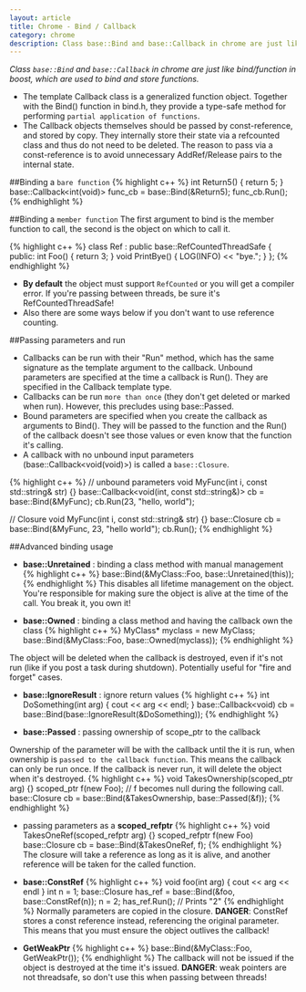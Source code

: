 ```yaml
---
layout: article
title: Chrome - Bind / Callback
category: chrome
description: Class base::Bind and base::Callback in chrome are just like bind/function in boost, which are used to bind and store functions.
---
```

*Class `base::Bind` and `base::Callback` in chrome are just like bind/function in boost, which are used to bind and store functions.*

* The template Callback class is a generalized function object. Together with the Bind() function in bind.h, they provide a type-safe method for performing `partial application of functions`.
* The Callback objects themselves should be passed by const-reference, and stored by copy. They internally store their state via a refcounted class and thus do not need to be deleted. The reason to pass via a const-reference is to avoid unnecessary AddRef/Release pairs to the internal state.


##Binding a `bare function`
{% highlight c++ %}
int Return5() { return 5; }
base::Callback<int(void)> func_cb = base::Bind(&Return5);
func_cb.Run();
{% endhighlight %}


##Binding a `member function`
The first argument to bind is the member function to call, the second is the object on which to call it.

{% highlight c++ %}
class Ref : public base::RefCountedThreadSafe<Ref> {
public:
    int Foo() { return 3; }
    void PrintBye() { LOG(INFO) << "bye."; }
};
{% endhighlight %}

* **By default** the object must support `RefCounted` or you will get a compiler error. If you're passing between threads, be sure it's RefCountedThreadSafe!
* Also there are some ways below if you don't want to use reference counting.


##Passing parameters and run

* Callbacks can be run with their "Run" method, which has the same signature as the template argument to the callback. Unbound parameters are specified at the time a callback is Run(). They are specified in the Callback template type.
* Callbacks can be run `more than once` (they don't get deleted or marked when run). However, this precludes using base::Passed.
* Bound parameters are specified when you create the callback as arguments to Bind(). They will be passed to the function and the Run() of the callback doesn't see those values or even know that the function it's calling.
* A callback with no unbound input parameters (base::Callback&lt;void(void)>) is called a `base::Closure`.

{% highlight c++ %}
// unbound parameters
void MyFunc(int i, const std::string& str) {}
base::Callback<void(int, const std::string&)> cb = base::Bind(&MyFunc);
cb.Run(23, "hello, world");

// Closure
void MyFunc(int i, const std::string& str) {}
base::Closure cb = base::Bind(&MyFunc, 23, "hello world");
cb.Run();
{% endhighlight %}


##Advanced binding usage

* **base::Unretained** : binding a class method with manual management
{% highlight c++ %}
base::Bind(&MyClass::Foo, base::Unretained(this));
{% endhighlight %}
This disables all lifetime management on the object. You're responsible for making sure the object is alive at the time of the call. You break it, you own it!

* **base::Owned** :  binding a class method and having the callback own the class
{% highlight c++ %}
MyClass* myclass = new MyClass;
base::Bind(&MyClass::Foo, base::Owned(myclass));
{% endhighlight %}

The object will be deleted when the callback is destroyed, even if it's not run (like if you post a task during shutdown). Potentially useful for "fire and forget" cases.

* **base::IgnoreResult** : ignore return values
{% highlight c++ %}
int DoSomething(int arg) { cout << arg << endl; }
base::Callback<void<int>) cb =
   base::Bind(base::IgnoreResult(&DoSomething));
{% endhighlight %}

* **base::Passed** : passing ownership of scope_ptr to the callback

Ownership of the parameter will be with the callback until the it is run, when ownership is `passed to the callback function`. This means the callback can only be run once. If the callback is never run, it will delete the object when it's destroyed.
{% highlight c++ %}
void TakesOwnership(scoped_ptr<Foo> arg) {}
scoped_ptr<Foo> f(new Foo);
// f becomes null during the following call.
base::Closure cb = base::Bind(&TakesOwnership, base::Passed(&f));
{% endhighlight %}

* passing parameters as a **scoped_refptr**
{% highlight c++ %}
void TakesOneRef(scoped_refptr<Foo> arg) {}
scoped_refptr<Foo> f(new Foo)
base::Closure cb = base::Bind(&TakesOneRef, f);
{% endhighlight %}
The closure will take a reference as long as it is alive, and another reference will be taken for the called function.

* **base::ConstRef**
{% highlight c++ %}
void foo(int arg) { cout << arg << endl }
int n = 1;
base::Closure has_ref = base::Bind(&foo, base::ConstRef(n));
n = 2;
has_ref.Run();  // Prints "2"
{% endhighlight %}
Normally parameters are copied in the closure. **DANGER**: ConstRef stores a const reference instead, referencing the original parameter. This means that you must ensure the object outlives the callback!

* **GetWeakPtr**
{% highlight c++ %}
base::Bind(&MyClass::Foo, GetWeakPtr());
{% endhighlight %}
The callback will not be issued if the object is destroyed at the time it's issued. **DANGER**: weak pointers are not threadsafe, so don't use this when passing between threads!
